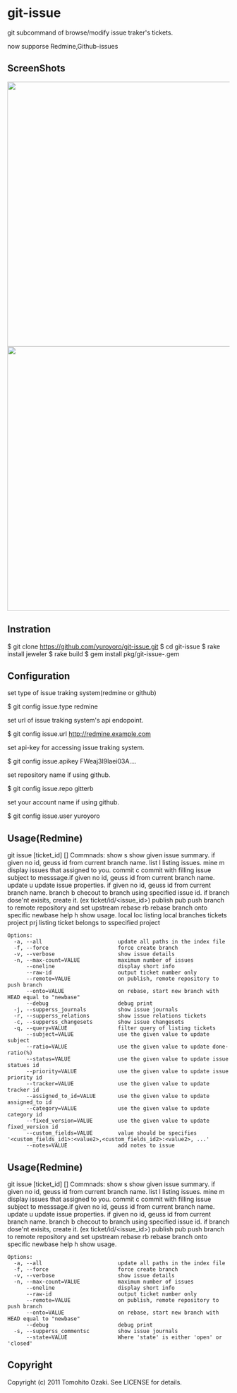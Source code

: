 git-issue
====================================================

git subcommand of browse/modify issue traker's tickets.

now supporse Redmine,Github-issues

## ScreenShots

<img src='https://github.com/yuroyoro/git-issue/raw/master/images/git-issue_screenshot-1.png' width='600'/>
<img src='https://github.com/yuroyoro/git-issue/raw/master/images/git-issue_screenshot-2.png' width='600'/>

## Instration

  $ git clone https://github.com/yuroyoro/git-issue.git
  $ cd git-issue
  $ rake install jeweler
  $ rake build
  $ gem install pkg/git-issue-<version>.gem

## Configuration

set type of issue traking system(redmine or github)

  $ git config issue.type redmine

set url of issue traking system's api endopoint.

  $ git config issue.url http://redmine.example.com

set api-key for accessing issue traking system.

  $ git config issue.apikey FWeaj3I9laei03A....

set repository name if using github.

  $ git config issue.repo gitterb

set your account name if using github.

  $ git config issue.user yuroyoro

## Usage(Redmine)

  git issue <command> [ticket_id] [<args>]
    Commnads:
      show     s show given issue summary. if given no id,  geuss id from current branch name.
      list     l listing issues.
      mine     m display issues that assigned to you.
      commit   c commit with filling issue subject to messsage.if given no id, geuss id from current branch name.
      update   u update issue properties. if given no id, geuss id from current branch name.
      branch   b checout to branch using specified issue id. if branch dose'nt exisits, create it. (ex ticket/id/<issue_id>)
      publish  pub push branch to remote repository and set upstream
      rebase   rb rebase branch onto specific newbase
      help     h show usage.
      local    loc listing local branches tickets
      project  prj listing ticket belongs to sspecified project

    Options:
      -a, --all                        update all paths in the index file
      -f, --force                      force create branch
      -v, --verbose                    show issue details
      -n, --max-count=VALUE            maximum number of issues
          --oneline                    display short info
          --raw-id                     output ticket number only
          --remote=VALUE               on publish, remote repository to push branch
          --onto=VALUE                 on rebase, start new branch with HEAD equal to "newbase"
          --debug                      debug print
      -j, --supperss_journals          show issue journals
      -r, --supperss_relations         show issue relations tickets
      -c, --supperss_changesets        show issue changesets
      -q, --query=VALUE                filter query of listing tickets
          --subject=VALUE              use the given value to update subject
          --ratio=VALUE                use the given value to update done-ratio(%)
          --status=VALUE               use the given value to update issue statues id
          --priority=VALUE             use the given value to update issue priority id
          --tracker=VALUE              use the given value to update tracker id
          --assigned_to_id=VALUE       use the given value to update assigned_to id
          --category=VALUE             use the given value to update category id
          --fixed_version=VALUE        use the given value to update fixed_version id
          --custom_fields=VALUE        value should be specifies '<custom_fields_id1>:<value2>,<custom_fields_id2>:<value2>, ...'
          --notes=VALUE                add notes to issue

## Usage(Redmine)

  git issue <command> [ticket_id] [<args>]
    Commnads:
      show     s show given issue summary. if given no id,  geuss id from current branch name.
      list     l listing issues.
      mine     m display issues that assigned to you.
      commit   c commit with filling issue subject to messsage.if given no id, geuss id from current branch name.
      update   u update issue properties. if given no id, geuss id from current branch name.
      branch   b checout to branch using specified issue id. if branch dose'nt exisits, create it. (ex ticket/id/<issue_id>)
      publish  pub push branch to remote repository and set upstream
      rebase   rb rebase branch onto specific newbase
      help     h show usage.

    Options:
      -a, --all                        update all paths in the index file
      -f, --force                      force create branch
      -v, --verbose                    show issue details
      -n, --max-count=VALUE            maximum number of issues
          --oneline                    display short info
          --raw-id                     output ticket number only
          --remote=VALUE               on publish, remote repository to push branch
          --onto=VALUE                 on rebase, start new branch with HEAD equal to "newbase"
          --debug                      debug print
      -s, --supperss_commentsc         show issue journals
          --state=VALUE                Where 'state' is either 'open' or 'closed'

## Copyright

Copyright (c) 2011 Tomohito Ozaki. See LICENSE for details.
